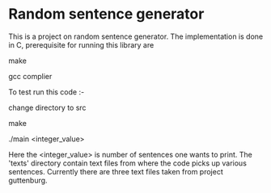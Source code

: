 # Random sentence generator

This is a project on random sentence generator. The implementation is done in C, prerequisite for running this library are

  make

  gcc complier


To test run this code :-

  change directory to src

  make

  ./main <integer_value>

Here the <integer_value> is number of sentences one wants to print. The 'texts' directory contain text files from where the code picks up various sentences. Currently there are three text files taken from project guttenburg. 
